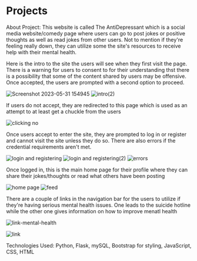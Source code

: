 # Projects
About Project:
This website is called The AntiDepressant which is a social media website/comedy page where users can go to post jokes or positive thoughts as well
as read jokes from other users. Not to mention if they're feeling really down, they can utilize some the site's resources to receive help with their 
mental health.

Here is the intro to the site the users will see when they first visit the page. There is a warning for users to consent to for their understanding thst 
there is a possibility that some of the content shared by users may be offensive. Once accepted, the users are prompted with a second option to proceed.

![Screenshot 2023-05-31 154945](https://github.com/Jaypa92/Projects/assets/96949038/edc50005-c7c1-49ff-af90-28883a875344)
![intro(2)](https://github.com/Jaypa92/Projects/assets/96949038/77f6c373-afa0-49f8-a544-7f233bc72a1c)

If users do not accept, they are redirected to this page which is used as an attempt to at least get a chuckle from the users

![clicking no](https://github.com/Jaypa92/Projects/assets/96949038/650f7bc9-9311-4619-b345-8fce1d61c4d9)

Once users accept to enter the site, they are prompted to log in or register and cannot visit the site unless they do so. There are also errors if the
 credential requirements aren't met.

![login and registering](https://github.com/Jaypa92/Projects/assets/96949038/71f876e0-d5ab-4d77-9620-7c27d5344154)
![login and registering(2)](https://github.com/Jaypa92/Projects/assets/96949038/961f4955-4d25-4ef4-bfa7-727736fb0185)
![errors](https://github.com/Jaypa92/Projects/assets/96949038/5cd639e0-5dfc-4926-8efe-86bf2abaaf85)

Once logged in, this is the main home page for their profile where they can share their jokes/thoughts or read what others have been posting

![home page](https://github.com/Jaypa92/Projects/assets/96949038/f760e854-5c1f-44f5-8e10-0be37f27379d)
![feed](https://github.com/Jaypa92/Projects/assets/96949038/6a4cb130-0ce4-4078-81a7-f0ca44972ee8)


There are a couple of links in the navigation bar for the users to utilize if they're having serious mental health issues. One leads to the suicide
hotline while the other one gives information on how to improve menatl health

![link-mental-health](https://github.com/Jaypa92/Projects/assets/96949038/46c3d8c6-e967-42d7-a6a5-afaa74a641f9)

![link](https://github.com/Jaypa92/Projects/assets/96949038/bd9d1066-5d8e-49b5-bda5-4d8f915bdca4)

Technologies Used: Python, Flask, mySQL, Bootstrap for styling, JavaScript, CSS, HTML
